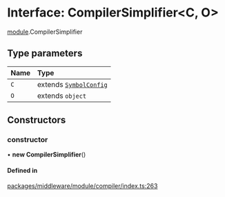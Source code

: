 # Interface: CompilerSimplifier<C, O\>

[module](../modules/module.md).CompilerSimplifier

## Type parameters

| Name | Type |
| :------ | :------ |
| `C` | extends [`SymbolConfig`](module.SymbolConfig.md) |
| `O` | extends `object` |

## Constructors

### constructor

• **new CompilerSimplifier**()

#### Defined in

[packages/middleware/module/compiler/index.ts:263](https://github.com/Shiotsukikaedesari/vis-three/blob/2f5203e6/packages/middleware/module/compiler/index.ts#L263)
